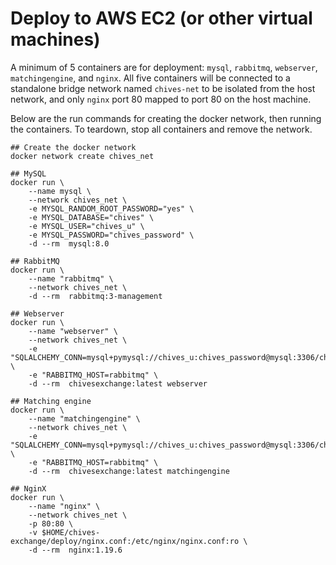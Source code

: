 # Deploy to AWS EC2 (or other virtual machines)
A minimum of 5 containers are for deployment: `mysql`, `rabbitmq`, `webserver`, `matchingengine`, and `nginx`. All five containers will be connected to a standalone bridge network named `chives-net` to be isolated from the host network, and only `nginx` port 80 mapped to port 80 on the host machine.

Below are the run commands for creating the docker network, then running the containers. To teardown, stop all containers and remove the network.
```
## Create the docker network 
docker network create chives_net

## MySQL
docker run \
    --name mysql \
    --network chives_net \
    -e MYSQL_RANDOM_ROOT_PASSWORD="yes" \
    -e MYSQL_DATABASE="chives" \
    -e MYSQL_USER="chives_u" \
    -e MYSQL_PASSWORD="chives_password" \
    -d --rm  mysql:8.0

## RabbitMQ
docker run \
    --name "rabbitmq" \
    --network chives_net \
    -d --rm  rabbitmq:3-management

## Webserver
docker run \
    --name "webserver" \
    --network chives_net \
    -e "SQLALCHEMY_CONN=mysql+pymysql://chives_u:chives_password@mysql:3306/chives" \
    -e "RABBITMQ_HOST=rabbitmq" \
    -d --rm  chivesexchange:latest webserver

## Matching engine 
docker run \
    --name "matchingengine" \
    --network chives_net \
    -e "SQLALCHEMY_CONN=mysql+pymysql://chives_u:chives_password@mysql:3306/chives" \
    -e "RABBITMQ_HOST=rabbitmq" \
    -d --rm  chivesexchange:latest matchingengine

## NginX
docker run \
    --name "nginx" \
    --network chives_net \
    -p 80:80 \
    -v $HOME/chives-exchange/deploy/nginx.conf:/etc/nginx/nginx.conf:ro \
    -d --rm  nginx:1.19.6
```